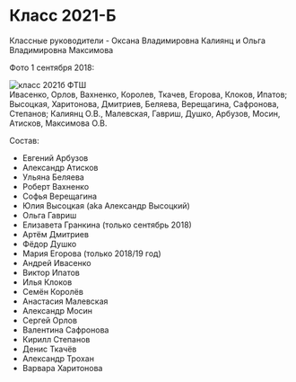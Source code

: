 <!--?title Класс 2021-Б -->

# Класс 2021-Б

Классные руководители - Оксана Владимировна Калиянц и Ольга Владимировна Максимова

Фото 1 сентября 2018:

<div class="row">
  <div class="col-xl-6 offset-xl-3 col-sm-12 text-center">
    <img src="https://pths-archive.github.io/static/img/classes/2021b/group-at-beginning.jpg" alt="класс 2021б ФТШ" class="full-width"/><br/>
    <span class="hint">Ивасенко, Орлов, Вахненко, Королев, Ткачев, Егорова, Клоков, Ипатов;
      Высоцкая, Харитонова, Дмитриев, Беляева, Верещагина, Сафронова, Степанов;
      Калиянц О.В., Малевская, Гавриш, Душко, Арбузов, Мосин, Атисков, Максимова О.В.</span>
  </div>
</div>

Состав:

- Евгений Арбузов
- Александр Атисков
- Ульяна Беляева
- Роберт Вахненко
- Софья Верещагина
- Юлия Высоцкая (aka Александр Высоцкий)
- Ольга Гавриш
- Елизавета Гранкина (только сентябрь 2018)
- Артём Дмитриев
- Фёдор Душко
- Мария Егорова (только 2018/19 год)
- Андрей Ивасенко
- Виктор Ипатов
- Илья Клоков
- Семён Королёв
- Анастасия Малевская
- Александр Мосин
- Сергей Орлов
- Валентина Сафронова
- Кирилл Степанов
- Денис Ткачёв
- Александр Трохан
- Варвара Харитонова
